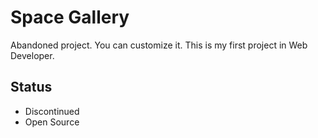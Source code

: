 # Space Gallery

Abandoned project.
You can customize it.
This is my first project in Web Developer.

## Status

- Discontinued
- Open Source
